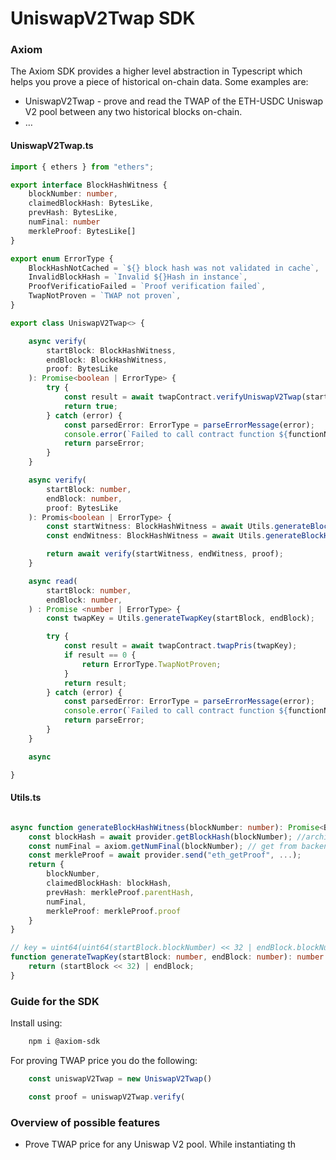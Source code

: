 # UniswapV2Twap SDK

### Axiom

The Axiom SDK provides a higher level abstraction in Typescript which helps you prove a piece of historical on-chain data. Some examples are:

- UniswapV2Twap - prove and read the TWAP of the ETH-USDC Uniswap V2 pool between any two historical blocks on-chain.
- …


#### UniswapV2Twap.ts

```typescript
import { ethers } from "ethers";

export interface BlockHashWitness {
    blockNumber: number,
    claimedBlockHash: BytesLike,
    prevHash: BytesLike,
    numFinal: number
    merkleProof: BytesLike[]
}

export enum ErrorType {
    BlockHashNotCached = `${} block hash was not validated in cache`,
    InvalidBlockHash = `Invalid ${}Hash in instance`,
    ProofVerificatioFailed = `Proof verification failed`,
    TwapNotProven = `TWAP not proven`,
}

export class UniswapV2Twap<> {

    async verify(
        startBlock: BlockHashWitness,
        endBlock: BlockHashWitness,
        proof: BytesLike
    ): Promise<boolean | ErrorType> {
        try {
            const result = await twapContract.verifyUniswapV2Twap(startBlock, endBlock, proof);
            return true;
        } catch (error) {
            const parsedError: ErrorType = parseErrorMessage(error);
            console.error(`Failed to call contract function ${functionName}: ${parsedError}`);
            return parseError;
        }
    }

    async verify(
        startBlock: number,
        endBlock: number,
        proof: BytesLike
    ): Promis<boolean | ErrorType> {
        const startWitness: BlockHashWitness = await Utils.generateBlockHashWitness(startBlock);
        const endWitness: BlockHashWitness = await Utils.generateBlockHashWitness(startBlock);

        return await verify(startWitness, endWitness, proof);
    }

    async read(
        startBlock: number,
        endBlock: number,
    ) : Promise <number | ErrorType> {
        const twapKey = Utils.generateTwapKey(startBlock, endBlock);

        try {
            const result = await twapContract.twapPris(twapKey);
            if result == 0 {
                return ErrorType.TwapNotProven;
            }
            return result;
        } catch (error) {
            const parsedError: ErrorType = parseErrorMessage(error);
            console.error(`Failed to call contract function ${functionName}: ${parsedError}`);
            return parseError;
        }
    }

    async

}
```

#### Utils.ts

```typescript

async function generateBlockHashWitness(blockNumber: number): Promise<BlockHashWitness> {
    const blockHash = await provider.getBlockHash(blockNumber); //archive node
    const numFinal = axiom.getNumFinal(blockNumber); // get from backend for consecutive roots
    const merkleProof = await provider.send("eth_getProof", ...);
    return {
        blockNumber,
        claimedBlockHash: blockHash,
        prevHash: merkleProof.parentHash,
        numFinal,
        merkleProof: merkleProof.proof
    }
}

// key = uint64(uint64(startBlock.blockNumber) << 32 | endBlock.blockNumber)
function generateTwapKey(startBlock: number, endBlock: number): number {
    return (startBlock << 32) | endBlock;
}

```

### Guide for the SDK

Install using:

```bash
    npm i @axiom-sdk
```

For proving TWAP price you do the following:

```typescript
    const uniswapV2Twap = new UniswapV2Twap()

    const proof = uniswapV2Twap.verify(
```

### Overview of possible features

- Prove TWAP price for any Uniswap V2 pool. While instantiating th
